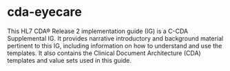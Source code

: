 # cda-eyecare
This HL7 CDA® Release 2 implementation guide (IG) is a C-CDA Supplemental IG. It provides narrative introductory and background material pertinent to this IG, including information on how to understand and use the templates.  It also contains the Clinical Document Architecture (CDA) templates and value sets used in this guide.
